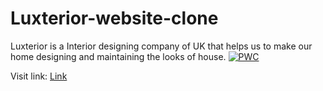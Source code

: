# Luxterior-website-clone
Luxterior is a Interior designing company of UK that  helps us to make our home designing and maintaining the looks of house.
 [![PWC](https://img.shields.io/endpoint.svg?url=https://paperswithcode.com/badge/multimodal-conditional-image-synthesis-with/image-to-image-translation-on-coco-stuff)](https://paperswithcode.com/sota/image-to-image-translation-on-coco-stuff?p=multimodal-conditional-image-synthesis-with)
 
 Visit link: [Link](https://aashutoshsinha.github.io/Luxterior-website-clone/)
